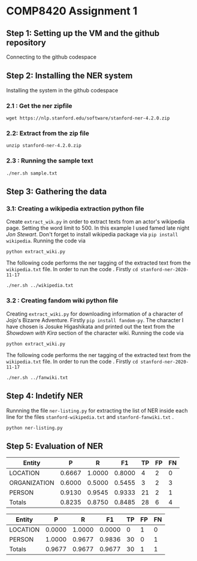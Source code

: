 # COMP8420 Assignment 1

## Step 1: Setting up the VM and the github repository
Connecting to the github codespace

## Step 2: Installing the NER system
Installing the system in the github codespace
### 2.1 : Get the ner zipfile
```
wget https://nlp.stanford.edu/software/stanford-ner-4.2.0.zip
```
### 2.2: Extract from the zip file

```
unzip stanford-ner-4.2.0.zip
```
### 2.3 : Running the sample text
```
./ner.sh sample.txt
```
## Step 3: Gathering the data

### 3.1: Creating a wikipedia extraction python file
Create `extract_wik.py` in order to extract texts from an actor's wikipedia page. Setting the word limit to 500. In this example I used famed late night *Jon Stewart*. Don't forget to install wikipedia package via `pip install wikipedia`.
Running the code via
```
python extract_wiki.py
```
The following code performs the ner tagging of the extracted text from the `wikipedia.txt` file. In order to run the code . Firstly `cd stanford-ner-2020-11-17`
```
./ner.sh ../wikipedia.txt
```

### 3.2 : Creating fandom wiki python file
Creating `extract_wiki.py` for downloading information of a character of Jojo's Bizarre Adventure.
Firstly `pip install fandom-py`. The character I have chosen is Josuke Higashikata and printed out the text from the *Showdown with Kira* section of the character wiki.
Running the code via
```
python extract_wiki.py
```
The following code performs the ner tagging of the extracted text from the `wikipedia.txt` file. In order to run the code . Firstly `cd stanford-ner-2020-11-17`
```
./ner.sh ../fanwiki.txt
```
## Step 4: Indetify NER

Runnning the file `ner-listing.py` for extracting the list of NER inside each line for the files   `stanford-wikipedia.txt` and  `stanford-fanwiki.txt` .

```
python ner-listing.py
```
## Step 5: Evaluation of NER



| Entity | P            | R      | F1     | TP | FP | FN |
|--------|------------|--------|--------|----|----|----|
| LOCATION | 0.6667     | 1.0000 | 0.8000 | 4  | 2  | 0  |
| ORGANIZATION | 0.6000 | 0.5000 | 0.5455 | 3  | 2  | 3  |
| PERSON | 0.9130       | 0.9545 | 0.9333 | 21 | 2  | 1  |
| Totals | 0.8235       | 0.8750 | 0.8485 | 28 | 6  | 4  |

| Entity |P        | R      | F1     | TP | FP | FN |
|-------|---------|--------|--------|----|----|----|
| LOCATION | 0.0000 | 1.0000 | 0.0000 | 0  | 1  | 0  |
| PERSON |1.0000   | 0.9677 | 0.9836 | 30 | 0  | 1  |
| Totals |0.9677   | 0.9677 | 0.9677 | 30 | 1  | 1  |


